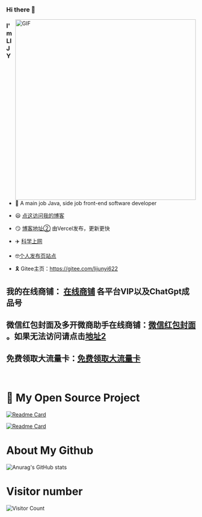 ### Hi there 👋
<img align="right" top='60' alt="GIF" src="https://s3.bmp.ovh/imgs/2023/03/17/2311d950a4bba6fd.gif" width="480"/>

### I'm LI JY

<br/>

- 🍒 A main job Java, side job front-end software developer

- 😃 [点这访问我的博客](https://lijunyi.xyz)

- 😏 [博客地址②](https://github.lijunyi.xyz/) 由Vercel发布，更新更快

- ✈️ [科学上网](https://sockboom.boo/auth/register?affid=243907)
  
- 🤓[个人发布页站点](https://ajjs.lijunyi.xyz/)

- 🎗️ Gitee主页：https://gitee.com/lijunyi622
  
## 我的在线商铺： [在线商铺](https://agood.huoyuan.cf/a/b/c/) 各平台VIP以及ChatGpt成品号

## 微信红包封面及多开微商助手在线商铺：[微信红包封面](http://ajjs.qwet.site/dsw/?cid=255) 。如果无法访问请点击[地址2](http://ajjs.xxnn.xyz/)


## 免费领取大流量卡：[免费领取大流量卡](http://mtw.so/5x8UrP)


<br/>

# 🔎 My Open Source Project

[![Readme Card](https://github-readme-stats.vercel.app/api/pin/?username=LiJunYi2&repo=navicat-keygen-16V&theme=transparent)](https://github.com/LiJunYi2/navicat-keygen-16V)

[![Readme Card](https://github-readme-stats.vercel.app/api/pin/?username=LiJunYi2&repo=log-tracing-spring-boot&theme=transparent)](https://github.com/LiJunYi2/log-tracing-spring-boot)

# About My Github
![Anurag's GitHub stats](https://github-readme-stats.vercel.app/api?username=LiJunYi2&show_icons=true&theme=flag-india&hide=contribs,prs)

# Visitor number
![Visitor Count](https://profile-counter.glitch.me/LiJunYi2/count.svg)
